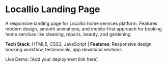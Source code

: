 # Locallio Landing Page

A responsive landing page for Locallio home services platform. Features modern design, smooth animations, and mobile-first approach for booking home services like cleaning, repairs, beauty, and gardening.

**Tech Stack**: HTML5, CSS3, JavaScript | **Features**: Responsive design, booking workflow, testimonials, app download sections

Live Demo: [Add your deployment link here]
